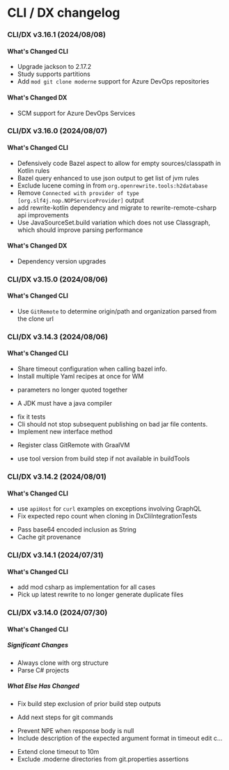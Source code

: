 # CLI / DX changelog

### CLI/DX v3.16.1 (2024/08/08)

#### What's Changed CLI
* Upgrade jackson to 2.17.2
* Study supports partitions
* Add `mod git clone moderne` support for Azure DevOps repositories
#### What's Changed DX
* SCM support for Azure DevOps Services


### CLI/DX v3.16.0 (2024/08/07)

#### What's Changed CLI
* Defensively code Bazel aspect to allow for empty sources/classpath in Kotlin rules
* Bazel query enhanced to use json output to get list of jvm rules
* Exclude lucene coming in from `org.openrewrite.tools:h2database`
* Remove `Connected with provider of type [org.slf4j.nop.NOPServiceProvider]` output
* add rewrite-kotlin dependency and migrate to rewrite-remote-csharp api improvements 
* Use JavaSourceSet.build variation which does not use Classgraph, which should improve parsing performance
#### What's Changed DX
- Dependency version upgrades


### CLI/DX v3.15.0 (2024/08/06)

#### What's Changed CLI
* Use `GitRemote` to determine origin/path and organization parsed from the clone url


### CLI/DX v3.14.3 (2024/08/06)

#### What's Changed CLI
* Share timeout configuration when calling bazel info.
* Install multiple Yaml recipes at once for WM
- parameters no longer quoted together
* A JDK must have a java compiler
- fix it tests
- Cli should not stop subsequent publishing on bad jar file contents.
- Implement new interface method
* Register class GitRemote with GraalVM
- use tool version from build step  if not available in buildTools


### CLI/DX v3.14.2 (2024/08/01)

#### What's Changed CLI
- use `apiHost` for `curl` examples on exceptions involving GraphQL
- Fix expected repo count when cloning in DxCliIntegrationTests
* Pass base64 encoded inclusion as String
* Cache git provenance


### CLI/DX v3.14.1 (2024/07/31)

#### What's Changed CLI
* add mod csharp as implementation for all cases
* Pick up latest rewrite to no longer generate duplicate files


### CLI/DX v3.14.0 (2024/07/30)

#### What's Changed CLI
##### Significant Changes
* Always clone with org structure
* Parse C# projects
##### What Else Has Changed
* Fix build step exclusion of prior build step outputs
- Add next steps for git commands
* Prevent NPE when response body is null
* Include description of the expected argument format in timeout edit c…
- Extend clone timeout to 10m
- Exclude .moderne directories from git.properties assertions
